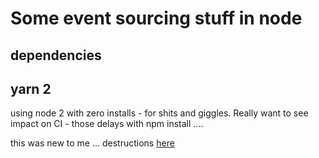# Some event sourcing stuff in node

## dependencies

## yarn 2

using node 2 with zero installs - for shits and giggles. Really want to see impact on CI - those delays with npm install ....

this was new to me ... destructions [here](https://yarnpkg.com/getting-started/install)
